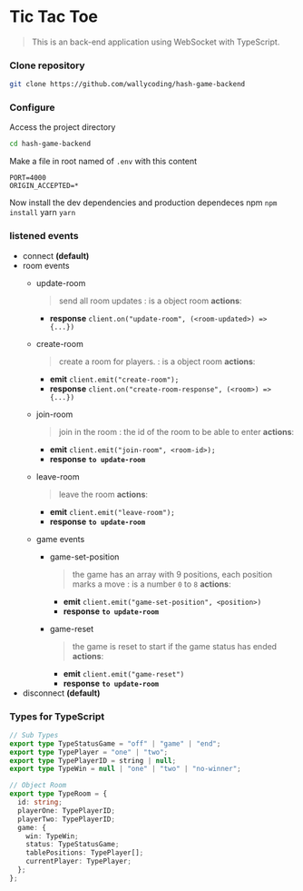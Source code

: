 # Tic Tac Toe
> This is an back-end application using WebSocket with TypeScript.

### Clone repository
```sh
git clone https://github.com/wallycoding/hash-game-backend
```
### Configure
Access the project directory
```sh
cd hash-game-backend
```
Make a file in root named of `.env` with this content
```
PORT=4000
ORIGIN_ACCEPTED=*
```
Now install the dev dependencies and production dependeces
npm `npm install`
yarn `yarn`

### listened events
 - connect **(default)**
 - room events
   - update-room 
     > send all room updates
     > **<room-updated>**: is a object room
     > **actions**:
     - **response** `client.on("update-room", (<room-updated>) => {...})` 
   - create-room
     > create a room for players.
     > **<room>**: is a object room
     > **actions**:
     - **emit** `client.emit("create-room");`
     - **response** `client.on("create-room-response", (<room>) => {...})`

   - join-room
     > join in the room
     > **<room-id>**: the id of the room to be able to enter
     > **actions**:
     - **emit** `client.emit("join-room", <room-id>);`
     - **response** **`to update-room`**

   - leave-room
     > leave the room
     > **actions**:
     - **emit** `client.emit("leave-room");`
     - **response** **`to update-room`**

   - game events
     - game-set-position
       > the game has an array with 9 positions, each position marks a move
       > **<position>**: is a number `0` to `8`
       > **actions**:
       - **emit** `client.emit("game-set-position", <position>)`
       - **response** **`to update-room`**
      
     - game-reset
       > the game is reset to start if the game status has ended 
       > **actions**:
       - **emit** `client.emit("game-reset")`
       - **response** **`to update-room`**
 - disconnect **(default)**

### Types for TypeScript
```ts
// Sub Types
export type TypeStatusGame = "off" | "game" | "end";
export type TypePlayer = "one" | "two";
export type TypePlayerID = string | null;
export type TypeWin = null | "one" | "two" | "no-winner";

// Object Room
export type TypeRoom = {
  id: string;
  playerOne: TypePlayerID;
  playerTwo: TypePlayerID;
  game: {
    win: TypeWin;
    status: TypeStatusGame;
    tablePositions: TypePlayer[];
    currentPlayer: TypePlayer;
  };
};
```
